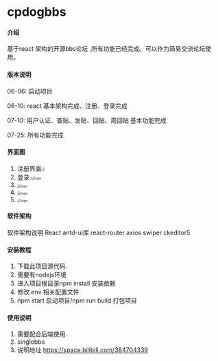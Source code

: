 # cpdogbbs

#### 介绍
基于react 架构的开源bbs论坛 ,所有功能已经完成。可以作为简易交流论坛使用。

#### 版本说明
06-06: 启动项目

06-10: react 基本架构完成、注册、登录完成

07-10: 用户认证、查贴、发贴、回贴、周回贴 基本功能完成

07-25: 所有功能完成

#### 界面图

1. 注册界面<img src="https://www.kungreat.cn/images/images_md/register-react.PNG" style="zoom:50%;" />
2. 登录 <img src="https://www.kungreat.cn/images/images_md/login-react.PNG" alt="login" style="zoom:50%;" />
3. <img src="https://www.kungreat.cn/images/images_md/react-1.PNG" alt="login" style="zoom:50%;" />
4. <img src="https://www.kungreat.cn/images/images_md/react-2.PNG" alt="login" style="zoom:50%;" />
5. <img src="https://www.kungreat.cn/images/images_md/react-3.PNG" alt="login" style="zoom:50%;" />

#### 软件架构

软件架构说明
React  antd-ui库  react-router  axios swiper ckeditor5 

#### 安装教程

1. 下载此项目源代码.
2. 需要有nodejs环境
3. 进入项目根目录npm install 安装依赖
4. 修改.env 相关配置文件
5. npm start 启动项目/npm run build 打包项目
#### 使用说明

1. 需要配合后端使用.
2. singlebbs
3. 说明地址 https://space.bilibili.com/384704339